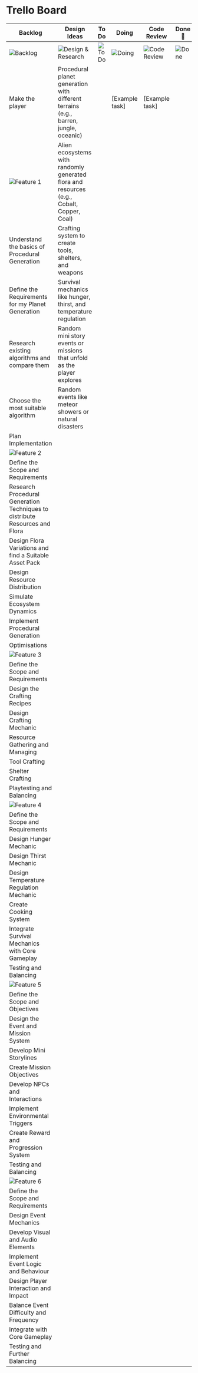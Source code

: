 # Trello Board

| Backlog | Design Ideas | To Do | Doing | Code Review | Done 🎉 |
| --- | --- | --- | --- | --- | --- |
| ![Backlog](https://trello.com/1/cards/66cb5bc19148311170bb5831/attachments/66cb5bc19148311170bb5a19/download) | ![Design & Research](https://trello.com/1/cards/66cb5bc19148311170bb5833/attachments/66cb5bc19148311170bb5a22/download) | ![To Do](https://trello.com/1/cards/66cb5bc19148311170bb5835/attachments/66cb5bc19148311170bb5a2b/download) | ![Doing](https://trello.com/1/cards/66cb5bc19148311170bb5837/attachments/66cb5bc19148311170bb5a34/download) | ![Code Review](https://trello.com/1/cards/66cb5bc19148311170bb583b/attachments/66cb5bc19148311170bb5a4b/download) | ![Done](https://trello.com/1/cards/66cb5bc19148311170bb5839/attachments/66cb5bc19148311170bb5a42/download) |
| Make the player | Procedural planet generation with different terrains (e.g., barren, jungle, oceanic) |  | [Example task] | [Example task] |  |
| ![Feature 1](https://trello.com/1/cards/66cda23322afe8a6aa6d59c8/attachments/66cda2f191f4a4f1388fbd3c/download) | Alien ecosystems with randomly generated flora and resources (e.g., Cobalt, Copper, Coal) |  |  |  |  |
| Understand the basics of Procedural Generation | Crafting system to create tools, shelters, and weapons |  |  |  |  |
| Define the Requirements for my Planet Generation | Survival mechanics like hunger, thirst, and temperature regulation |  |  |  |  |
| Research existing algorithms and compare them | Random mini story events or missions that unfold as the player explores |  |  |  |  |
| Choose the most suitable algorithm | Random events like meteor showers or natural disasters |  |  |  |  |
| Plan Implementation |  |  |  |  |  |
| ![Feature 2](https://trello.com/1/cards/66cda2a82bbe33d7160af360/attachments/66cda34d7808cd83ed1f1d8d/download) |  |  |  |  |  |
| Define the Scope and Requirements |  |  |  |  |  |
| Research Procedural Generation Techniques to distribute Resources and Flora |  |  |  |  |  |
| Design Flora Variations and find a Suitable Asset Pack |  |  |  |  |  |
| Design Resource Distribution |  |  |  |  |  |
| Simulate Ecosystem Dynamics |  |  |  |  |  |
| Implement Procedural Generation |  |  |  |  |  |
| Optimisations |  |  |  |  |  |
| ![Feature 3](https://trello.com/1/cards/66cda3bcbaad1cd3dad978cd/attachments/66cda402096ed992272ffff2/download) |  |  |  |  |  |
| Define the Scope and Requirements |  |  |  |  |  |
| Design the Crafting Recipes |  |  |  |  |  |
| Design Crafting Mechanic |  |  |  |  |  |
| Resource Gathering and Managing |  |  |  |  |  |
| Tool Crafting |  |  |  |  |  |
| Shelter Crafting |  |  |  |  |  |
| Playtesting and Balancing |  |  |  |  |  |
| ![Feature 4](https://trello.com/1/cards/66cb761611c8623ed16ab600/attachments/66d0d6e101aea8affd1bcd4d/download) |  |  |  |  |  |
| Define the Scope and Requirements |  |  |  |  |  |
| Design Hunger Mechanic |  |  |  |  |  |
| Design Thirst Mechanic |  |  |  |  |  |
| Design Temperature Regulation Mechanic |  |  |  |  |  |
| Create Cooking System |  |  |  |  |  |
| Integrate Survival Mechanics with Core Gameplay |  |  |  |  |  |
| Testing and Balancing |  |  |  |  |  |
| ![Feature 5](https://trello.com/1/cards/66d76e1f6d9ac53597ea64f8/attachments/66d76e23d433e0a2a938ad96/download) |  |  |  |  |  |
| Define the Scope and Objectives |  |  |  |  |  |
| Design the Event and Mission System |  |  |  |  |  |
| Develop Mini Storylines |  |  |  |  |  |
| Create Mission Objectives |  |  |  |  |  |
| Develop NPCs and Interactions |  |  |  |  |  |
| Implement Environmental Triggers |  |  |  |  |  |
| Create Reward and Progression System |  |  |  |  |  |
| Testing and Balancing |  |  |  |  |  |
| ![Feature 6](https://trello.com/1/cards/66d892839f767ef988054ac9/attachments/66d8928697a0a1b0dc9622eb/download) |  |  |  |  |  |
| Define the Scope and Requirements |  |  |  |  |  |
| Design Event Mechanics |  |  |  |  |  |
| Develop Visual and Audio Elements |  |  |  |  |  |
| Implement Event Logic and Behaviour |  |  |  |  |  |
| Design Player Interaction and Impact |  |  |  |  |  |
| Balance Event Difficulty and Frequency |  |  |  |  |  |
| Integrate with Core Gameplay |  |  |  |  |  |
| Testing and Further Balancing |  |  |  |  |  |
